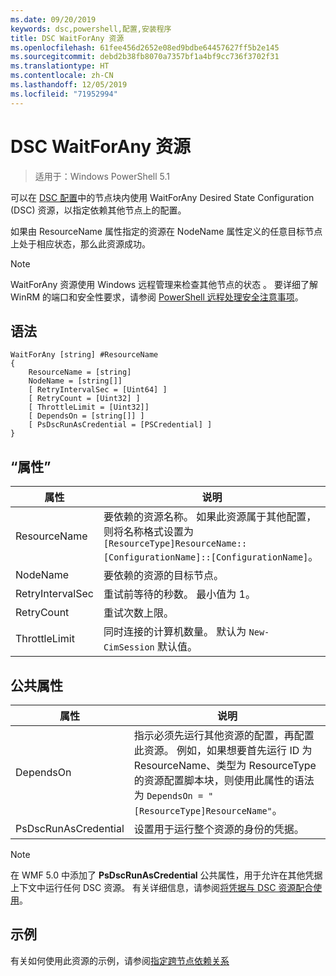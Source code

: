 ```yaml
---
ms.date: 09/20/2019
keywords: dsc,powershell,配置,安装程序
title: DSC WaitForAny 资源
ms.openlocfilehash: 61fee456d2652e08ed9bdbe64457627ff5b2e145
ms.sourcegitcommit: debd2b38fb8070a7357bf1a4bf9cc736f3702f31
ms.translationtype: HT
ms.contentlocale: zh-CN
ms.lasthandoff: 12/05/2019
ms.locfileid: "71952994"
---
```

# <a name="dsc-waitforany-resource"></a>DSC WaitForAny 资源

> 适用于：Windows PowerShell 5.1

可以在 [DSC 配置](../../../configurations/configurations.md)中的节点块内使用 WaitForAny  Desired State Configuration (DSC) 资源，以指定依赖其他节点上的配置。

如果由 ResourceName  属性指定的资源在 NodeName  属性定义的任意目标节点上处于相应状态，那么此资源成功。

> [!NOTE]
> WaitForAny 资源使用 Windows 远程管理来检查其他节点的状态  。 要详细了解 WinRM 的端口和安全性要求，请参阅 [PowerShell 远程处理安全注意事项](/powershell/scripting/learn/remoting/winrmsecurity?view=powershell-6)。

## <a name="syntax"></a>语法

```Syntax
WaitForAny [string] #ResourceName
{
    ResourceName = [string]
    NodeName = [string[]]
    [ RetryIntervalSec = [Uint64] ]
    [ RetryCount = [Uint32] ]
    [ ThrottleLimit = [Uint32]]
    [ DependsOn = [string[]] ]
    [ PsDscRunAsCredential = [PSCredential] ]
}
```

## <a name="properties"></a>“属性”

|属性 |说明 |
|---|---|
|ResourceName |要依赖的资源名称。 如果此资源属于其他配置，则将名称格式设置为 `[ResourceType]ResourceName::[ConfigurationName]::[ConfigurationName]`。 |
|NodeName |要依赖的资源的目标节点。 |
|RetryIntervalSec |重试前等待的秒数。 最小值为 1。 |
|RetryCount |重试次数上限。 |
|ThrottleLimit |同时连接的计算机数量。 默认为 `New-CimSession` 默认值。 |

## <a name="common-properties"></a>公共属性

|属性 |说明 |
|---|---|
|DependsOn |指示必须先运行其他资源的配置，再配置此资源。 例如，如果想要首先运行 ID 为 ResourceName、类型为 ResourceType 的资源配置脚本块，则使用此属性的语法为 `DependsOn = "[ResourceType]ResourceName"`。 |
|PsDscRunAsCredential |设置用于运行整个资源的身份的凭据。 |

> [!NOTE]
> 在 WMF 5.0 中添加了 **PsDscRunAsCredential** 公共属性，用于允许在其他凭据上下文中运行任何 DSC 资源。 有关详细信息，请参阅[将凭据与 DSC 资源配合使用](../../../configurations/runasuser.md)。

## <a name="example"></a>示例

有关如何使用此资源的示例，请参阅[指定跨节点依赖关系](../../../configurations/crossNodeDependencies.md)